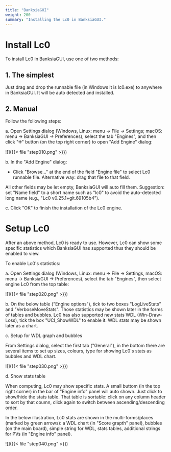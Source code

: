 ```yaml
---
title: "BanksiaGUI"
weight: 200
summary: "Installing the Lc0 in BanksiaGUI."
---
```


# Install Lc0

To install Lc0 in BanksiaGUI, use one of two methods:

## 1. The simplest

Just drag and drop the runnable file (in Windows it is lc0.exe) to anywhere in BanksiaGUI. It will be auto detected and installed.

## 2. Manual

Follow the following steps:

a. Open Settings dialog (Windows, Linux: menu → File → Settings; macOS: menu → BanksiaGUI → Preferences), select the  tab "Engines", and then click "➕" button (on the top right corner) to open "Add Engine" dialog:

![]({{< file "step010.png" >}})

b. In the "Add Engine" dialog:

* Click "Browse..." at the end of the field "Engine file" to select Lc0 runnable file. Alternative way: drag that file to that field.

All other fields may be let empty, BanksiaGUI will auto fill them. Suggestion: set "Name field" to a short name such as "lc0" to avoid the auto-detected long name (e.g., "Lc0 v0.25.1+git.69105b4").

c. Click "OK" to finish the installation of the Lc0 engine.

# Setup Lc0

After an above method, Lc0 is ready to use. However, Lc0 can show some specific statistics which BanksiaGUI has supported thus they should be enabled to view.

To enable Lc0's statistics:

a. Open Settings dialog (Windows, Linux: menu → File → Settings, macOS: menu → BanksiaGUI → Preferences), select the  tab "Engines", then select engine Lc0 from the top table:

![]({{< file "step020.png" >}})

b. On the below table ("Engine options"), tick to two boxes "LogLiveStats" and "VerboseMoveStats". Those statistics may be shown later in the forms of tables and bubbles. Lc0 has also supported new stats WDL (Win-Draw-Loss), tick the box "UCI_ShowWDL" to enable it. WDL stats may be shown later as a chart.

c. Setup for WDL graph and bubbles

From Settings dialog, select the first tab ("General"), in the bottom there are several items to set up sizes, colours, type for showing Lc0's stats as bubbles and WDL chart.

![]({{< file "step030.png" >}})

d. Show stats table

When computing, Lc0 may show specific stats. A small buttom (in the top right corner) in the bar of "Engine info" panel will auto shown. Just click to show/hide the stats table. That table is sortable: click on any column header to sort by that coumn, click again to switch between ascending/descending order. 

In the below illustration, Lc0 stats are shown in the multi-forms/places (marked by green arrows): a WDL chart (in "Score grapth" panel), bubbles (on the main board), simple string for WDL, stats tables, additional strings for PVs (in "Engine info" panel).

![]({{< file "step040.png" >}})


